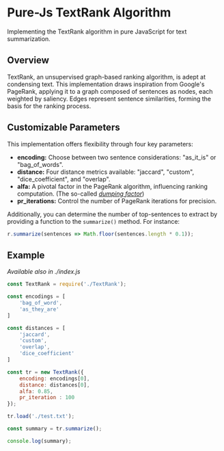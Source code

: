 # Pure-Js TextRank Algorithm

Implementing the TextRank algorithm in pure JavaScript for text summarization.

## Overview

TextRank, an unsupervised graph-based ranking algorithm, is adept at condensing text. This implementation draws inspiration from Google's PageRank, applying it to a graph composed of sentences as nodes, each weighted by saliency. Edges represent sentence similarities, forming the basis for the ranking process.

## Customizable Parameters

This implementation offers flexibility through four key parameters:

- **encoding:** Choose between two sentence considerations: "as_it_is" or "bag_of_words".
- **distance:** Four distance metrics available: "jaccard", "custom", "dice_coefficient", and "overlap".
- **alfa:** A pivotal factor in the PageRank algorithm, influencing ranking computation. (The so-called [*dumping factor*](https://en.wikipedia.org/wiki/PageRank#:~:text=Damping%20factor%5B,set%20around%200.85))
- **pr_iterations:** Control the number of PageRank iterations for precision.

Additionally, you can determine the number of top-sentences to extract by providing a function to the `summarize()` method. For instance:

```javascript
r.summarize(sentences => Math.floor(sentences.length * 0.1));
```

## Example

*Available also in ./index.js*

```javascript
const TextRank = require('./TextRank');

const encodings = [
    'bag_of_word',
    'as_they_are'
]

const distances = [
    'jaccard', 
    'custom', 
    'overlap',
    'dice_coefficient'
]

const tr = new TextRank({
    encoding: encodings[0],
    distance: distances[0],
    alfa: 0.85,
    pr_iteration : 100
});

tr.load('./test.txt');

const summary = tr.summarize();

console.log(summary);
```
